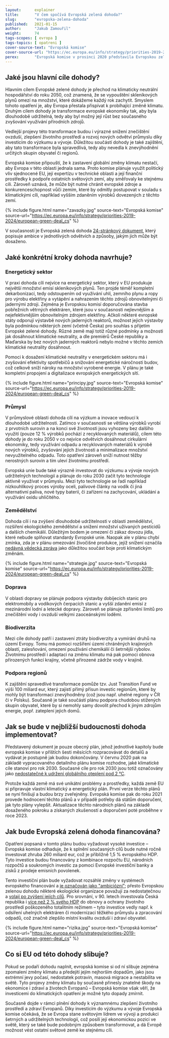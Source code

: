```yaml
---
layout:      explainer
title:       "V čem spočívá Evropská zelená dohoda?"
slug:        "evropska-zelena-dohoda"
published:   2021-01-15
author:      "Jakub Zamouřil"
weight:      74
tags-scopes: [ evropa ]
tags-topics: [ opatreni ]
cover-source-text: "Evropská komise"
cover-source-url: "https://ec.europa.eu/info/strategy/priorities-2019-2024/european-green-deal_cs"
perex:       "Evropská komise v prosinci 2020 představila Evropskou zelenou dohodu, která nastiňuje klimatické ambice EU na příštích 30 let. Co tato dohoda obsahuje?"
---
```


## Jaké jsou hlavní cíle dohody?

Hlavním cílem Evropské zelené dohody je přechod na klimaticky neutrální hospodářství do roku 2050, což znamená, že se vypouštění skleníkových plynů omezí na množství, které dokážeme každý rok zachytit. Smyslem tohoto opatření je, aby Evropa přestala přispívat k probíhající změně klimatu. Druhým cílem dohody je transformace evropské ekonomiky tak, aby byla dlouhodobě udržitelná, tedy aby byl možný její růst bez současného zvyšování využívání přírodních zdrojů.

Vedlejší projevy této transformace budou i výrazné snížení znečištění ovzduší, zlepšení životního prostředí a rozvoj nových odvětví průmyslu díky investicím do výzkumu a vývoje. Důležitou součástí dohody je také zajištění, aby tato transformace byla spravedlivá, tedy aby nevedla k znevýhodnění určitých skupin obyvatel či regionů.

Evropská komise připouští, že k zastavení globální změny klimatu nestačí, aby Evropa v této oblasti jednala sama. Proto komise plánuje využít politický vliv sjednocené EU, její expertízu v technické oblasti a její finanční prostředky k podpoře ostatních světových zemí, aby směřovaly ke stejnému cíli. Zároveň uznává, že může být nutné chránit evropské zdroje a konkurenceschopnost vůči zemím, které by odmítly postupovat v souladu s klimatickými cíli, například vyšším zdaněním výrobků dovezených z těchto zemí.

{% include figure.html
    name="zavazky.jpg"
    source-text="Evropská komise"
    source-url="https://ec.europa.eu/info/strategy/priorities-2019-2024/european-green-deal_cs"
%}

V současnosti je Evropská zelená dohoda [24-stránkový dokument](https://ec.europa.eu/info/sites/info/files/european-green-deal-communication_en.pdf), který popisuje ambice v jednotlivých odvětvích a způsoby, jakým jich může být dosaženo.

## Jaké konkrétní kroky dohoda navrhuje?

### Energetický sektor

V praxi dohoda cílí nejvíce na energetický sektor, který v EU produkuje největší množství emisí skleníkových plynů. Ten projde téměř kompletní dekarbonizací, tedy odstoupením od využívání uhlí, zemního plynu a ropy pro výrobu elektřiny a vytápění a nahrazením těchto zdrojů obnovitelnými či jadernými zdroji. Zejména je Evropskou komisí doporučována stavba pobřežních větrných elektráren, které jsou v současnosti nejlevnějším a nejefektivnějším obnovitelným zdrojem elektřiny. Ačkoli některé evropské státy odporují výstavbě nových jaderných reaktorů, možnost jejich výstavby byla podmínkou některých zemí (včetně Česka) pro souhlas s přijetím Evropské zelené dohody. Různé země mají totiž různé podmínky a možnosti jak dosáhnout klimatické neutrality, a dle premiérů České republiky a Maďarska by bez nových jaderných reaktorů nebylo možné v těchto zemích klimatické neutrality dosáhnout.

Pomoci k dosažení klimatické neutrality v energetickém sektoru má i zvyšování efektivity spotřebičů a snižování energetické náročnosti budov, což celkově sníží nároky na množství vyrobené energie. V plánu je také kompletní propojení a digitalizace evropských energetických sítí.

{% include figure.html
    name="principy.jpg"
    source-text="Evropská komise"
    source-url="https://ec.europa.eu/info/strategy/priorities-2019-2024/european-green-deal_cs"
%}

### Průmysl

V průmyslové oblasti dohoda cílí na výzkum a inovace vedoucí k dlouhodobé udržitelnosti. Zatímco v současnosti se většina výrobků vyrobí z prvotních surovin a na konci své životnosti jsou vyhozeny bez dalšího využití (pouze 12 % výrobků pochází z recyklovaných materiálů), cílem této dohody je do roku 2050 v co nejvíce odvětvích dosáhnout cirkulární ekonomiky, tedy využívání odpadu a recyklovaných materiálů k výrobě nových výrobků, zvyšování jejich životnosti a minimalizace množství nevyužitelného odpadu. Toto opatření zároveň sníží nutnost těžby nerostných surovin a tím uleví životnímu prostředí.

Evropská unie bude také výrazně investovat do výzkumu a vývoje nových udržitelných technologií a plánuje do roku 2030 začít tyto technologie aktivně využívat v průmyslu. Mezi tyto technologie se řadí například nízkouhlíkový proces výroby oceli, palivové články na vodík či jiná alternativní paliva, nové typy baterií, či zařízení na zachycování, ukládání a využívání oxidu uhličitého.

### Zemědělství

Dohoda cílí i na zvýšení dlouhodobé udržitelnosti v oblasti zemědělství, rozšíření ekologického zemědělství a snížení množství užívaných pesticidů a dalších chemikálií. Důležitým bodem je omezení či zákaz dovozu jídla, které nebude splňovat standardy Evropské unie. Naopak ale v plánu chybí zmínka, zda je v plánu omezování živočišné produkce, jejíž snížení označila [nedávná vědecká zpráva](https://www.czechsight.cz/pres-11-000-vedcu-podporilo-vyhlaseni-klimaticke-nouze/) jako důležitou součást boje proti klimatickým změnám.

{% include figure.html
    name="strategie.jpg"
    source-text="Evropská komise"
    source-url="https://ec.europa.eu/info/strategy/priorities-2019-2024/european-green-deal_cs"
%}

### Doprava

V oblasti dopravy se plánuje podpora výstavby dobíjecích stanic pro elektromobily a vodíkových čerpacích stanic a vyšší zdanění emisí z mezinárodní lodní a letecké dopravy. Zároveň se plánuje zpřísnění limitů pro znečištění vody i ovzduší velkými zaoceánskými loděmi.

### Biodiverzita

Mezi cíle dohody patří i zastavení ztráty biodiverzity a vymírání druhů na území Evropy. Tomu má pomoci rozšíření území chráněných krajinných oblastí, zalesňování, omezení používání chemikálií či šetrnější rybolov. Životnímu prostředí i adaptaci na změnu klimatu má pak pomoci obnova přirozených funkcí krajiny, včetně přirozené zádrže vody v krajině.

### Podpora regionů

K zajištění spravedlivé transformace pomůže tzv. Just Transition Fund ve výši 100 miliard eur, který zajistí přímý přísun investic regionům, které by mohly být transformací znevýhodněny (což jsou např. uhelné regiony v ČR či v Polsku). Současně je také součástí plánu podpora chudobou stižených skupin obyvatel, které by si nemohly samy dovolit přechod k jiným zdrojům energie, popř. zateplení jejich domů.

## Jak se bude v nejbližší budoucnosti dohoda implementovat?

Představený dokument je pouze obecný plán, jehož jednotlivé kapitoly bude evropská komise v příštích šesti měsících rozpracovávat do detailů a vydávat je postupně jak budou dokončovány. V červnu 2020 pak na základě vypracovaného detailního plánu komise rozhodne, jaké klimatické cíle stanoví pro rok 2030. Současné cíle pro rok 2030 jsou totiž označovány jako [nedostatečné k udržení globálního oteplení pod 2 °C](https://climateactiontracker.org/countries/eu/).

Protože každá země má své unikátní problémy a prostředky, každá země EU si připravuje vlastní klimatický a energetický plán. První verze těchto plánů se nyní finišují a budou brzy zveřejněny. Evropská komise pak do roku 2021 provede hodnocení těchto plánů a v případě potřeby dá státům doporučení, jak tyto plány vylepšit. Aktualizace těchto národních plánů na základě dosaženého pokroku a získaných zkušeností a doporučení poté proběhne v roce 2023.

## Jak bude Evropská zelená dohoda financována?

Opatření popsaná v tomto plánu budou vyžadovat vysoké investice – Evropská komise odhaduje, že k splnění současných cílů bude nutné ročně investovat zhruba 260 miliard eur, což je přibližně 1,5 % evropského HDP. Tyto investice budou financovány z kombinace rozpočtu EU, národních rozpočtů a soukromých investic za pomoci Evropské investiční banky a zisků z prodeje emisních povolenek.

Tento investiční plán bude vyžadovat rozsáhlé změny v systémech evropského financování a [je označován jako "ambiciózní"](https://eeb.org/library/game-changer-financing-the-european-green-deal/); přesto Evropskou zelenou dohodu některé ekologické organizace považují za nedostatečnou a [volají po zvýšení jejích cílů](https://www.greenpeace.org/czech/clanek/5252/evropsky-green-deal-je-krok-spravnym-smerem-ale-sam-o-sobe-nestaci/). Pro srovnání, v 90. letech investovala Česká republika i [více než 2 % svého HDP](https://ekolist.cz/cz/zpravodajstvi/zpravy/investice-do-zivotniho-prostredi-stagnuji-tvrdi-statistici) do obnovy a ochrany životního prostředí poškozeného totalitním režimem – tyto investice vedly např. k odsíření uhelných elektráren či modernizaci těžkého průmyslu a zpracování odpadů, což značně zlepšilo místní kvalitu ovzduší i zdraví obyvatel.

{% include figure.html
    name="rizika.jpg"
    source-text="Evropská komise"
    source-url="https://ec.europa.eu/info/strategy/priorities-2019-2024/european-green-deal_cs"
%}

## Co si EU od této dohody slibuje?

Pokud se podaří dohodu naplnit, evropská komise si od ní slibuje zejména zpomalení změny klimatu a předejití jejím nejhorším dopadům, jako jsou extrémní jevy počasí, nedostatek potravin, masová migrace a nestabilita ve světě. Tyto projevy změny klimatu by současně přinesly znatelné škody na ekonomice i zdraví a životech Evropanů – Evropská komise však věří, že investicemi do klimatických opatření je možné tyto dopady zmírnit.

Současně dojde v rámci plnění dohody k významnému zlepšení životního prostředí a zdraví Evropanů. Díky investicím do výzkumu a vývoje Evropská komise očekává, že se Evropa stane světovým lídrem ve vývoji a produkci šetrných a udržitelných technologií, což posílí její ekonomickou pozici ve světě, který se také bude podobným způsobem transformovat, a dá Evropě možnost vést ostatní světové země ke stejnému cíli.
